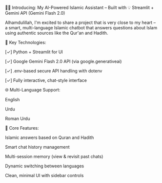 🕌✨ Introducing: My AI-Powered Islamic Assistant – Built with 💡 Streamlit + Gemini API (Gemini Flash 2.0)

Alhamdulillah, I'm excited to share a project that is very close to my heart – a smart, multi-language Islamic chatbot that answers questions about Islam using authentic sources like the Qur'an and Hadith.

🔧 Key Technologies:

[✓] Python + Streamlit for UI

[✓] Google Gemini Flash 2.0 API (via google.generativeai)

[✓] .env-based secure API handling with dotenv

[✓] Fully interactive, chat-style interface

🌐 Multi-Language Support:

English

Urdu

Roman Urdu

💬 Core Features:

Islamic answers based on Quran and Hadith

Smart chat history management

Multi-session memory (view & revisit past chats)

Dynamic switching between languages

Clean, minimal UI with sidebar controls
